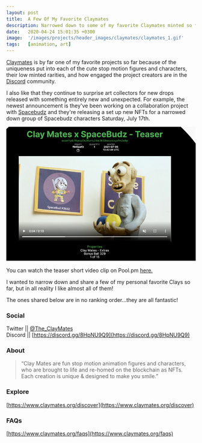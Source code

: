 ```yaml
---
layout: post
title:  A Few Of My Favorite Claymates
description: Narrowed down to some of my favorite Claymates minted so far, but it was tough to do!
date:   2020-04-24 15:01:35 +0300
image:  '/images/projects/header_images/claymates/claymates_1.gif'
tags:   [animation, art]
---
```

[Claymates](https://www.claymates.org) is by far one of my favorite projects so far because of the uniqueness put into each of the cute stop motion figures and characters, their low minted rarities, and how engaged the project creators are in the [Discord](https://discord.gg/8HpNU9Q9) community. 

I also like that they continue to surprise art collectors for new drops released with something entirely new and unexpected. For example, the newest announcement is they've been working on a collaboration project with [Spacebudz](https://spacebudz.io/) and they're releasing a set up new NFTs for a narrowed down group of Spacebudz characters Saturday, July 17th. 

![](/images/posts/favorite-claymates/claymates-spacebudz-collab_1.png)  

You can watch the teaser short video clip on Pool.pm [here.](https://pool.pm/f945eef343e1a08919c3a58ac599a84ba2f25eb8a7d3b1663b8a2687.ClayMatesExtra329)  

I wanted to narrow down and share a few of my personal favorite Clays so far, but in all reality I like almost all of them! 

The ones shared below are in no ranking order...they are all fantastic! 









### Social
Twitter || [@The_ClayMates](https://twitter.com/The_ClayMates)  
Discord || [https://discord.gg/8HpNU9Q9](https://discord.gg/8HpNU9Q9)

### About
> “Clay Mates are fun stop motion animation figures and characters, who are brought to life and re-homed on the blockchain as NFTs. Each creation is unique & designed to make you smile.”

### Explore
[https://www.claymates.org/discover](https://www.claymates.org/discover)

### FAQs
[https://www.claymates.org/faqs](https://www.claymates.org/faqs)
